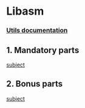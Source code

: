 # Libasm

### [Utils documentation](docs.md)

## 1. Mandatory parts
[subject](Mandatory.md)

## 2. Bonus parts
[subject](Bonus.md)